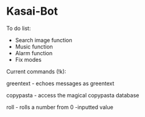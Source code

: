 # Kasai-Bot
To do list:
- Search image function
- Music function
- Alarm function
- Fix modes

Current commands (!k):

greentext      -    echoes messages as greentext

copypasta      -    access the magical copypasta database

roll           -    rolls a number from 0 -inputted value
